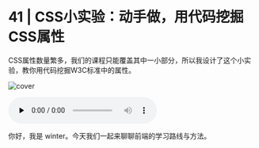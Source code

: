 # 41 | CSS小实验：动手做，用代码挖掘CSS属性

CSS属性数量繁多，我们的课程只能覆盖其中一小部分，所以我设计了这个小实验，教你用代码挖掘W3C标准中的属性。

![cover](https://static001.geekbang.org/resource/image/66/46/66286c54890672415a14b9fa669ba746.jpg)

<audio id="audio" controls="" preload="none">
    <source id="mp3" src="/mp3/41.mp3">
</audio>

你好，我是 winter。今天我们一起来聊聊前端的学习路线与方法。